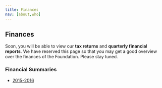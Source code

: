 ```yaml
---
title: Finances
nav: [about,who]
---
```


## Finances ##

Soon, you will be able to view our **tax returns** and **quarterly financial reports**.  We have reserved this page so that you may get a good overview over the finances of the Foundation.  Please stay tuned.

### Financial Summaries ###

* [2015-2016]({site.github.url}/docs/financials/Financial_Summary_2015-08-16.pdf)
